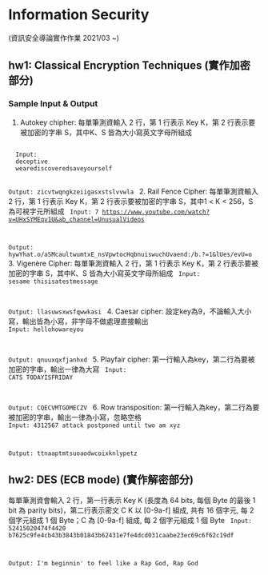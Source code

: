# Information Security
(資訊安全導論實作作業 2021/03 ~)

## hw1: Classical Encryption Techniques (實作加密部分)
### Sample Input & Output
1. Autokey chipher: 每單筆測資輸入 2 行，第 1 行表示 Key K，第 2 行表示要被加密的字串 S，其中K、S 皆為大小寫英文字母所組成
<code>
  Input:
  deceptive
  wearediscoveredsaveyourself
  
  Output:
  zicvtwqngkzeiigasxstslvvwla
</code>
2. Rail Fence Cipher: 每單筆測資輸入 2 行，第 1 行表示 Key K，第 2 行表示要被加密的字串 S，其中1 < K < 256，S 為可視字元所組成
<code>
  Input:
  7
  https://www.youtube.com/watch?v=UHxSYMEqv1U&ab_channel=UnusualVideos
  
  Output:
  hywYhat.o/aSMcaultwumtxE_nsVpwtocHqbnuiswuchUvaend:/b.?=1&lUes/evU=o
</code>
3. Vigenère Cipher: 每單筆測資輸入 2 行，第 1 行表示 Key K，第 2 行表示要被加密的字串 S，其中K、S 皆為大小寫英文字母所組成
<code>
  Input:
  sesame
  thisisatestmessage
  
  Output:
  llasuwsxwsfqwwkasi
</code>
4. Caesar cipher: 設定key為9，不論輸入大小寫，輸出皆為小寫，非字母不做處理直接輸出
<code>
  Input:
  hellohowareyou
  
  Output:
  qnuuxqxfjanhxd
</code>
5. Playfair cipher: 第一行輸入為key，第二行為要被加密的字串，輸出一律為大寫
<code>
  Input:
  CATS
  TODAYISFRIDAY
  
  Output:
  CQECVMTGOMECZV
</code>
6. Row transposition: 第一行輸入為key，第二行為要被加密的字串，輸出一律為小寫，忽略空格
<code>
  Input:
  4312567
  attack postponed until two am xyz
  
  Output:
  ttnaaptmtsuoaodwcoixknlypetz
</code>
## hw2: DES (ECB mode) (實作解密部分)
每單筆測資會輸入 2 行，第一行表示 Key K (長度為 64 bits, 每個 Byte 的最後 1 bit 為 parity bits)，第二行表示密文 C
K 以 [0-9a-f] 組成, 共有 16 個字元, 每 2 個字元組成 1 個 Byte；C 為 [0-9a-f] 組成, 每 2 個字元組成 1 個 Byte
<code>
  Input:
  52415020474f4420
  b7625c9fe4cb43b3843b01843b62431e7fe4dcd031caabe23ec69c6f62c19df
  
  Output:
  I'm beginnin' to feel like a Rap God, Rap God
</code>

